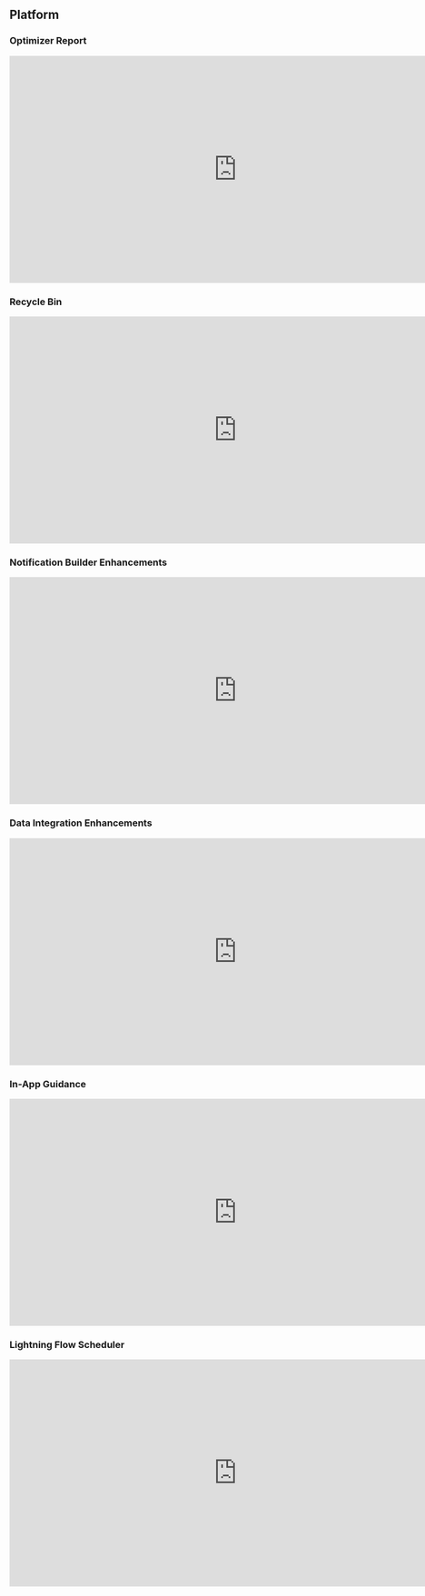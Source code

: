 ## Platform

### Optimizer Report

<iframe width="800" height="400" src="https://www.youtube.com/embed/siAo-UPUlbE" frameborder="0" allow="accelerometer; autoplay; encrypted-media; gyroscope; picture-in-picture" allowfullscreen></iframe>


### Recycle Bin

<iframe width="800" height="400" src="https://www.youtube.com/embed/VmV6ZmYRD5Q" frameborder="0" allow="accelerometer; autoplay; encrypted-media; gyroscope; picture-in-picture" allowfullscreen></iframe>


### Notification Builder Enhancements

<iframe width="800" height="400" src="https://www.youtube.com/embed/bLNUoSqHJ80" frameborder="0" allow="accelerometer; autoplay; encrypted-media; gyroscope; picture-in-picture" allowfullscreen></iframe>

### Data Integration Enhancements

<iframe width="800" height="400" src="https://www.youtube.com/embed/QXgC8xdo__M" frameborder="0" allow="accelerometer; autoplay; encrypted-media; gyroscope; picture-in-picture" allowfullscreen></iframe>


### In-App Guidance

<iframe width="800" height="400" src="https://www.youtube.com/embed/s2CDZzKxr10" frameborder="0" allow="accelerometer; autoplay; encrypted-media; gyroscope; picture-in-picture" allowfullscreen></iframe>


### Lightning Flow Scheduler

<iframe width="800" height="400" src="https://www.youtube.com/embed/NgVPTphSTlY" frameborder="0" allow="accelerometer; autoplay; encrypted-media; gyroscope; picture-in-picture" allowfullscreen></iframe>

